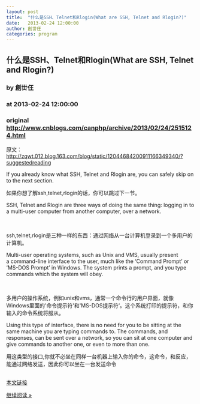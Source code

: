```yaml
---
layout: post
title:  "什么是SSH、Telnet和Rlogin(What are SSH, Telnet and Rlogin?)"
date:   2013-02-24 12:00:00
author: 創丗仼
categories: program
---
```


## 什么是SSH、Telnet和Rlogin(What are SSH, Telnet and Rlogin?)
### by 創丗仼
### at 2013-02-24 12:00:00
### original <http://www.cnblogs.com/canphp/archive/2013/02/24/2515124.html>

<p><span>原文：<a href="http://zqwt.012.blog.163.com/blog/static/12044684200911166349340/?suggestedreading">http://zqwt.012.blog.163.com/blog/static/12044684200911166349340/?suggestedreading</a></span></p><p><span>If you already know what SSH, Telnet and Rlogin are, you can safely skip on to the next section.</span></p><p><span>如果你想了解ssh,telnet,rlogin的话，你可以跳过下一节。</span></p><p><span><span>SSH, Telnet and Rlogin are three ways of doing the same thing: logging in to a multi-user computer from another computer, over a network.</span></span></p><p> </p><p><span>ssh,telnet,rlogin是三种一样的东西：通过网络从一台计算机登录到一个多用户的计算机。</span></p><p><span><span>Multi-user operating systems, such as Unix and VMS, usually present a </span><span>command-line interface to the user, much like the ‘</span><span>Command Prompt’ or ‘</span><span>MS-DOS Prompt’ in Windows. The system prints a prompt, and you type commands which the system will obey.</span></span></p><p> </p><p><span>多用户的操作系统，例如unix和vms，通常一个命令行的用户界面，就像<span>Windows里面的</span>&#39;命令提示符&#39;和&#39;MS-DOS提示符‘。这个系统打印的提示符，和你输入的命令系统将服从。</span></p><p><span><span>Using this type of interface, there is no need for you to be sitting at the same machine you are typing commands to. The commands, and responses, can be sent over a network, so you can sit at on</span><span>e computer and give commands to another on</span><span>e, or even to more than on</span><span>e.</span></span></p><p><span><span>用这类型的接口,你就不必坐在同样一台机器上输入你的命令，这命令，和反应，能通过网络发送，因此你可以坐在一台发送命令</span></span></p><img src="http://www.cnblogs.com/canphp/aggbug/2515124.html?type=1" width="1" height="1" alt=""><p><a href="http://www.cnblogs.com/canphp/archive/2013/02/24/2515124.html">本文链接</a></p><p><a href="http://www.cnblogs.com/canphp/archive/2013/02/24/2515124.html">继续阅读 »</a></p>